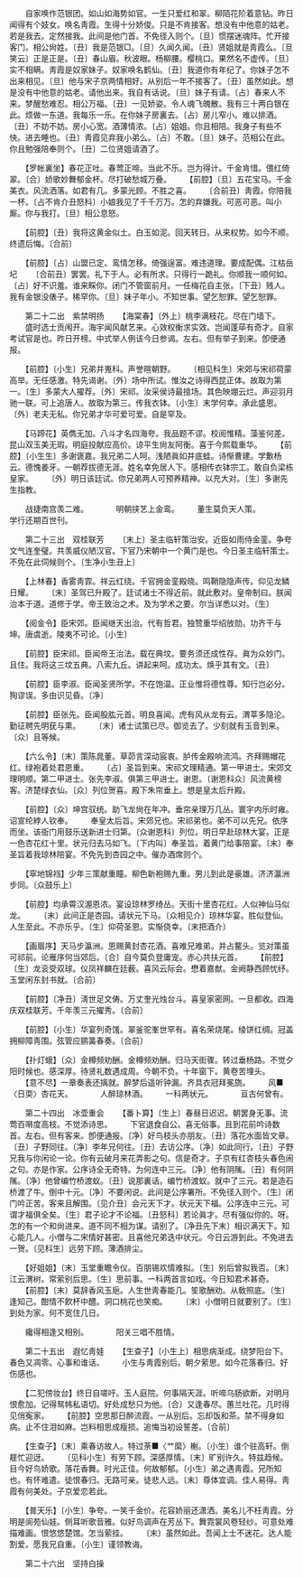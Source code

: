 <!-- { "loadSidebar": true } -->
　　自家唤作范银团。如山如海势如官。一生只爱红和翠。柳陌花阶着意钻。昨日闻得有个妓女。唤名靑霞。生得十分娇俊。只是不肯接客。想没有中他意的姑老。若是我去。定然接我。此间是他门首。不免径入则个。〔旦〕惯摆迷魂阵。忙开接客门。相公尙姓。〔丑〕我是范银□。〔旦〕久闻久闻。〔丑〕贤姐就是靑霞么。〔旦笑云〕正是正是。〔丑〕春山眉。秋波眼。杨柳腰。樱桃口。果然名不虚传。〔旦〕实不相瞒。靑霞是奴家妹子。奴家唤名鹤仙。〔丑〕我道你有年纪了。你妹子怎不出来相见。〔旦〕他与宋子京两情相好。从别后一年不接客了。〔丑〕虽然如此。想是没有中他意的姑老。请他出来。我自有话说。〔旦〕妹子有请。〔占〕春来人不来。梦醒愁难忍。相公万福。〔丑〕一见娇姿。令人魂飞魄散。我有三十两白银在此。烦做一东道。我每乐一乐。在你妹子房裏去。〔占〕房儿窄小。难以排酒。〔丑〕不妨不妨。房小心宽。酒薄情浓。〔占〕姐姐。你且相陪。我身子有些不快。进去睡也。〔丑〕靑霞见弃我小弟么。〔占〕不敢。〔旦〕妹子。范相公在此。你且勉强陪奉则个。〔丑〕二位贤姐请酒了。 

　　【罗帐裏坐】春花正吐。春莺正啼。当此不乐。岂为得计。千金肯惜。偎红倚翠。〔合〕娇歌妙舞郁金杯。尽打破愁城万叠。 
　　【前腔】〔旦〕五花宝马。千金美衣。风流洒落。如君有几。多蒙光顾。不胜之喜。 
　　〔合前丑〕靑霞。你陪我一杯。〔占不肯介丑怒科〕小娘我见了千千万万。怎的弃嫌我。可恶可恶。叫小厮。你与我打。〔旦〕相公息怒。 

　　【前腔】〔丑〕我将这黄金似土。白玉如泥。回天转日。从来权势。如今不顺。终遗后悔。〔合前〕 

　　【前腔】〔占〕山盟已定。鸾情怎移。倚强逞富。难违道理。要成配偶。江枯岳圮 
　　〔合前丑〕罢罢。礼下于人。必有所求。只得行一跪礼。你顺我一顺何如。〔占〕好不识羞。谁来睬你。闭门不管窗前月。一任梅花自主张。〔下丑〕贱人。我有金银没俵子。稀罕你。〔旦〕妺子年小。不知世事。望乞恕罪。望乞恕罪。 


　　第二十二出　紫禁明扬 
　　【海棠春】〔外上〕桃李满枝花。尽在门墙下。 
　　盛时选士贡闱开。海宇闻风献艺来。心效权衡求实效。岂闻蓬荜有奇才。自家考试官是也。昨日开榜。中式举人例该今日参谒。左右。但有举子到来。卽便通报。 

　　【前腔】〔小生〕兄弟并嵬科。声誉暄朝野。 
　　〔相见科生〕宋郊与宋祁荷蒙高举。无任感激。特先谒谢。〔外〕场中所试。惟汝之诗得西昆正体。故取为第一。〔生〕多蒙大人擢荐。〔外〕宋祁。汝采侯诗最擅场。其色映堋云烂。声迎羽月驰一联。可上追唐人。故取为第三。传我衣钵。〔小生〕末学何幸。承此盛恩。〔外〕老夫无私。你兄弟才华可爱可爱。自是罕及。 

　　【马蹄花】英儁无加。八斗才名四海夸。我品题不谬。校阅惟精。藻鉴何差。昆山双玉美无瑕。明庭投献应高价。谅平生尙友阿衡。喜于今熙载重华。 
　　【前腔】〔小生生〕多谢褒嘉。我兄弟二人呵。浅陋眞如井底蛙。诗惭曹建。学歉杨云。德愧姜牙。一朝荐拔德无涯。姓名幸免居人下。感相传衣钵宗工。敢自负梁栋皇家。 
　　〔外〕明日该廷试。你兄弟两人可预养精神。以充大对。〔生〕多谢先生指教。 

　　战捷南宫羡二难。　　　　明朝挟艺上金鸾。 
　　董生莫负天人策。　　　　学行还期百世刊。 

　　第二十三出　双桂联芳 
　　〔末上〕圣主临轩策治安。近臣如雨侍金銮。争夸文气连奎璧。共羡威仪陋汉官。下官乃宋朝中一个黄门是也。今日圣主临轩策士。不免在此伺候则个。〔生净小生丑上〕 

　　【上林春】香雾靑霏。祥云红绕。千官拥金銮殿晓。鸣鞘隐隐声传。仰见龙鳞日耀。 
　　〔末〕圣驾已升殿了。廷试诸士不得近前。就此敷对。皇帝制曰。朕闻治本于道。道修于学。帝王致治之术。及为学术之要。尔当详悉以对。〔生〕 

　　【阅金令】臣宋郊。臣闻继天出治。代有哲君。独赞重华绍放勋。功齐干与坤。唐虞逝。陵夷不可论。〔小生〕 

　　【前腔】臣宋祁。臣闻帝王治法。载在典坟。要务须还成性存。眞为众妙门。且住。我将这三坟五典。八索九丘。讲起来呵。成功太。焕乎其有文。〔丑〕 

　　【前腔】臣李淑。臣闻圣贤所学。不在饱温。正业惟将德性尊。知行岂必分。狥谬误。多由识见昏。〔净〕 

　　【前腔】臣张先。臣闻股肱元首。明良喜闻。虎有风从龙有云。渭莘多隐沦。勤征聘先明莸与熏。 
　　〔末〕诸士试策已尽。御览去了。少刻就有玉音到来。〔众〕且等候。 

　　【六么令】〔末〕策陈晁董。草茆言深动宸衷。胪传金殿响流鸿。齐拜赐帽花红。绿袍着处君恩重。 
　　〔占〕圣旨到来。宋祁文理精通。第一甲进士。宋郊文理明顺。第二甲进士。张先李淑。俱第三甲进士。谢恩。〔谢恩科众〕风流黄榜客。济楚绿衣仙。〔众〕列位贺喜。殿下朱帘垂上。想是皇太后升殿。 

　　【前腔】〔众〕坤宫驭统。助飞龙尙在年冲。垂帘亲理万几丛。寰宇内乐时雍。诏宣纶綍人钦奉。 
　　奉皇太后旨。宋郊兄也。宋祁弟也。弟不可以先兄。依序而坐。该衙门用鼓乐送新进士归第。〔众谢恩科〕列位。明日早赴琼林大宴。正是一色杏花红十里。状元归去马如飞。〔下内叫〕奉圣旨。着黄门给事陪宴。〔末〕奉圣旨着我琼林陪宴。不免先到杏园之中。催办酒席则个。 

　　【窣地锦裆】少年三策献重瞳。柳色新袍赐九重。男儿到此是豪雄。济济瀛洲步同。〔众鼓乐上〕 

　　【前腔】均承霄汉渥恩浓。宴设琼林罗绮丛。天街十里杏花红。人似神仙马似龙。 
　　〔末〕此间正是杏园。请状元下马。〔众相见介〕琼林华宴。胜似登仙。人生至此。不亦乐乎。〔生〕仰荷圣恩。实惭侥幸。〔末把酒介〕 

　　【画眉序】天马步瀛洲。恩赐黄封杏花酒。喜难兄难弟。并占鳌头。览对策虽可祁前。论雁序何当郊后。〔合〕自今莫负登庸宠。赤心共扶元首。 
　　【前腔】〔生〕龙衮受双球。仪凤祥麟在廷薮。喜风云际会。懋着嘉猷。金阙静西顾忧纾。玉堂闲东封书就。〔合前〕 

　　【前腔】〔净丑〕淸世足文俦。万丈奎光烛台斗。喜皇家密网。一旦都收。四海庆双桂联芳。千年羡三元擢秀。〔合前〕 

　　【前腔】〔小生〕华宴列奇馐。翠釜驼峯世罕有。喜名荣烧尾。绫饼红绸。冠盖拥柳障靑围。弦管应鹂簧春奏。〔合前〕 

　　【扑灯蛾】〔众〕金樽频劝酬。金樽频劝酬。归马天街骤。转过垂杨路。不觉夕阳时候也。感深厚。待贤礼数遇成周。今朝不负。十年窗下。黄卷苦埋头。 
　　【意不尽】一章奏表还摛就。醉梦后遥听钟漏。齐具衣冠拜冕旒。 
　　风■〈日耎〉杏花天。　　　　人醉琼林酒。 
　　一科两状元。　　　　亘古何曾有。 

　　第二十四出　冰壶重会 
　　【番卜算】〔生上〕春昼日迟迟。朝罢身无事。流莺百啭度高枝。不觉添诗思。 
　　下官退食自公。喜无俗事。且到花前吟诗数首。左右。但有客来。卽便通报。〔净〕好鸟枝头亦朋友。〔丑〕落花水面皆文章。〔丑〕子野同往。〔净〕李年兄何往。〔丑〕去访公序。〔净〕如此同行。〔丑〕子野兄我与你闲论一论。你有云破月来花弄影之句。信是奇才。子京有红杏枝头春色闹之句。亦是作家。公序诗全无奇特。为何连中三元。〔净〕他有阴隲。〔丑〕有何阴隲。〔净〕他曾编竹桥渡蚁。〔丑〕说那裏话。编竹桥渡蚁。就中了三元。若是造石桥渡了牛。倒中十元。〔净〕不要闲说。此间是公序署所。不免径入则个。〔生〕闭门吟正苦。客来且解围。〔见介丑〕会元天下才。状元天下福。公序连中三元。可谓才福俱全矣。〔生〕君子论才不论福。〔丑怒科〕若论眞才。尽有强似你的。呀。怎的有一个和尙进来。道不同不相为谋。请别了。〔净丑先下末〕相识满天下。知心能几人。小僧与二宋情好甚密。且喜他兄弟迭中状元。今日云游到此。不免进去一贺。〔见科生〕远劳下顾。薄酒排尘。 

　　【好姐姐】〔末〕玉堂重瞻令仪。百朋锡欢情难拟。〔生〕别后曾拟我否。〔末〕江云渭树。常萦别后思。〔生〕思前事。一科两首言如戏。今日知君术甚奇。 
　　【前腔】〔末〕莫辞香风玉巵。人生世靑春能几。笙歌酬劝。从敎照底。〔生〕逢知己。酣情不飮杯中醴。洞口桃花也笑痴。 
　　〔末〕小僧明日就要别了。〔生〕到处为家。何不宽住几日。 

　　纔得相逢又相别。　　　　阳关三唱不胜情。 

　　第二十五出　遐忆靑娃 
　　【生查子】〔小生上〕相思病渐成。绕梦阳台下。春色又凋零。心事和谁话。 
　　小生与靑霞别后。朝夕萦思。如今花落春归。好伤感也。 

　　【二犯傍妆台】终日自嗟吁。玉人庭院。何事隔天涯。听啼乌肠欲断。对明月恨愈加。记得鸳帏私语切。好处成愁只为他。〔合〕又逢春尽。蕙兰吐花。几时得见俏寃家。 
　　【前腔】空思那日醉流霞。一从别后。忘却饭和茶。禁不得身如病。止不住泪如麻。岂料相思成瘦损。追悔当初设誓差。〔合前〕 

　　【生查子】〔末〕乘春访故人。特过荼■〈艹縻〉榭。〔小生〕谁个驻高轩。倒屣忙迎迓。 
　　〔见科小生〕有劳下顾。深感厚情。〔末〕旷别许久。特兹趋候。目今好鸟娇歌。落花香舞。时光正佳。何故郁郁。〔小生〕弟之遇靑霞。兄所知也。有怀难遣。徒恨春归。无路可亲。徒悲人远。〔末〕尊体宜调。佳人易得。靑霞有何美处。子京爱恋若此。 

　　【普天乐】〔小生〕争夸。一笑千金价。花容娇丽还潇洒。美名儿不枉靑霞。分明是阆苑仙娃。侧耳听歌音雅。似好鸟调声在芳丛下。舞霓裳风卷轻纱。可意处难描难画。恨悠悠楚馆。怎当萦挂。 
　　〔末〕虽然如此。吾闻上士不迷花。达人能割爱。愿我兄自重。〔小生〕谨领教诲。 


　　第二十六出　坚持白操 
